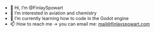 - 👋 Hi, I’m @FinlaySpowart
- 👀 I’m interested in aviation and chemistry
- 🌱 I’m currently learning how to code in the Godot engine
- 📫 How to reach me -> you can email me: mail@finlayspowart.com
